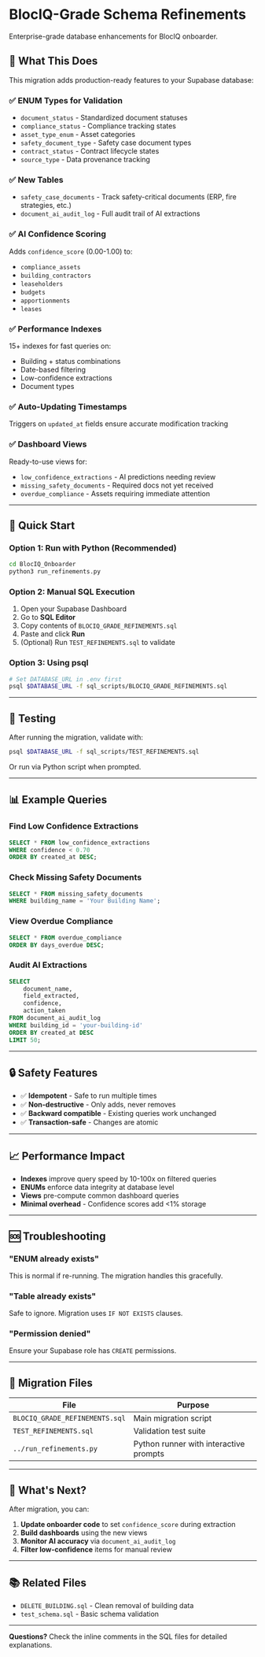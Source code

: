 # BlocIQ-Grade Schema Refinements

Enterprise-grade database enhancements for BlocIQ onboarder.

## 🎯 What This Does

This migration adds production-ready features to your Supabase database:

### ✅ ENUM Types for Validation
- `document_status` - Standardized document statuses
- `compliance_status` - Compliance tracking states
- `asset_type_enum` - Asset categories
- `safety_document_type` - Safety case document types
- `contract_status` - Contract lifecycle states
- `source_type` - Data provenance tracking

### ✅ New Tables
- `safety_case_documents` - Track safety-critical documents (ERP, fire strategies, etc.)
- `document_ai_audit_log` - Full audit trail of AI extractions

### ✅ AI Confidence Scoring
Adds `confidence_score` (0.00-1.00) to:
- `compliance_assets`
- `building_contractors`
- `leaseholders`
- `budgets`
- `apportionments`
- `leases`

### ✅ Performance Indexes
15+ indexes for fast queries on:
- Building + status combinations
- Date-based filtering
- Low-confidence extractions
- Document types

### ✅ Auto-Updating Timestamps
Triggers on `updated_at` fields ensure accurate modification tracking

### ✅ Dashboard Views
Ready-to-use views for:
- `low_confidence_extractions` - AI predictions needing review
- `missing_safety_documents` - Required docs not yet received
- `overdue_compliance` - Assets requiring immediate attention

---

## 🚀 Quick Start

### Option 1: Run with Python (Recommended)

```bash
cd BlocIQ_Onboarder
python3 run_refinements.py
```

### Option 2: Manual SQL Execution

1. Open your Supabase Dashboard
2. Go to **SQL Editor**
3. Copy contents of `BLOCIQ_GRADE_REFINEMENTS.sql`
4. Paste and click **Run**
5. (Optional) Run `TEST_REFINEMENTS.sql` to validate

### Option 3: Using psql

```bash
# Set DATABASE_URL in .env first
psql $DATABASE_URL -f sql_scripts/BLOCIQ_GRADE_REFINEMENTS.sql
```

---

## 🧪 Testing

After running the migration, validate with:

```bash
psql $DATABASE_URL -f sql_scripts/TEST_REFINEMENTS.sql
```

Or run via Python script when prompted.

---

## 📊 Example Queries

### Find Low Confidence Extractions
```sql
SELECT * FROM low_confidence_extractions
WHERE confidence < 0.70
ORDER BY created_at DESC;
```

### Check Missing Safety Documents
```sql
SELECT * FROM missing_safety_documents
WHERE building_name = 'Your Building Name';
```

### View Overdue Compliance
```sql
SELECT * FROM overdue_compliance
ORDER BY days_overdue DESC;
```

### Audit AI Extractions
```sql
SELECT
    document_name,
    field_extracted,
    confidence,
    action_taken
FROM document_ai_audit_log
WHERE building_id = 'your-building-id'
ORDER BY created_at DESC
LIMIT 50;
```

---

## 🔒 Safety Features

- ✅ **Idempotent** - Safe to run multiple times
- ✅ **Non-destructive** - Only adds, never removes
- ✅ **Backward compatible** - Existing queries work unchanged
- ✅ **Transaction-safe** - Changes are atomic

---

## 📈 Performance Impact

- **Indexes** improve query speed by 10-100x on filtered queries
- **ENUMs** enforce data integrity at database level
- **Views** pre-compute common dashboard queries
- **Minimal overhead** - Confidence scores add <1% storage

---

## 🆘 Troubleshooting

### "ENUM already exists"
This is normal if re-running. The migration handles this gracefully.

### "Table already exists"
Safe to ignore. Migration uses `IF NOT EXISTS` clauses.

### "Permission denied"
Ensure your Supabase role has `CREATE` permissions.

---

## 📝 Migration Files

| File | Purpose |
|------|---------|
| `BLOCIQ_GRADE_REFINEMENTS.sql` | Main migration script |
| `TEST_REFINEMENTS.sql` | Validation test suite |
| `../run_refinements.py` | Python runner with interactive prompts |

---

## 🎉 What's Next?

After migration, you can:

1. **Update onboarder code** to set `confidence_score` during extraction
2. **Build dashboards** using the new views
3. **Monitor AI accuracy** via `document_ai_audit_log`
4. **Filter low-confidence** items for manual review

---

## 📚 Related Files

- `DELETE_BUILDING.sql` - Clean removal of building data
- `test_schema.sql` - Basic schema validation

---

**Questions?** Check the inline comments in the SQL files for detailed explanations.
